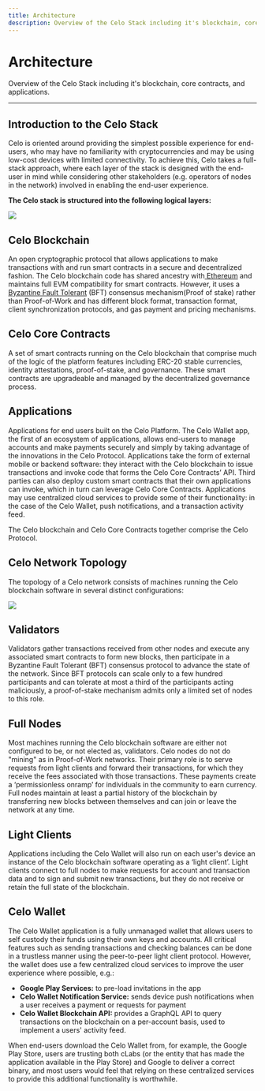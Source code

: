 ```yaml
---
title: Architecture
description: Overview of the Celo Stack including it's blockchain, core contracts, and applications.
---
```


# Architecture

Overview of the Celo Stack including it's blockchain, core contracts, and applications.

---

## Introduction to the Celo Stack

Celo is oriented around providing the simplest possible experience for end-users, who may have no familiarity with cryptocurrencies and may be using low-cost devices with limited connectivity. To achieve this, Celo takes a full-stack approach, where each layer of the stack is designed with the end-user in mind while considering other stakeholders (e.g. operators of nodes in the network) involved in enabling the end-user experience.

**The Celo stack is structured into the following logical layers:**

![](https://storage.googleapis.com/celo-website/docs/full-stack-diagram.jpg)

## Celo Blockchain

An open cryptographic protocol that allows applications to make transactions with and run smart contracts in a secure and decentralized fashion. The Celo blockchain code has shared ancestry with[ Ethereum](https://www.ethereum.org/) and maintains full EVM compatibility for smart contracts. However, it uses a[ Byzantine Fault Tolerant](http://pmg.csail.mit.edu/papers/osdi99.pdf) (BFT) consensus mechanism(Proof of stake) rather than Proof-of-Work and has different block format, transaction format, client synchronization protocols, and gas payment and pricing mechanisms.

## Celo Core Contracts

A set of smart contracts running on the Celo blockchain that comprise much of the logic of the platform features including ERC-20 stable currencies, identity attestations, proof-of-stake, and governance. These smart contracts are upgradeable and managed by the decentralized governance process.

## Applications

Applications for end users built on the Celo Platform. The Celo Wallet app, the first of an ecosystem of applications, allows end-users to manage accounts and make payments securely and simply by taking advantage of the innovations in the Celo Protocol. Applications take the form of external mobile or backend software: they interact with the Celo blockchain to issue transactions and invoke code that forms the Celo Core Contracts’ API. Third parties can also deploy custom smart contracts that their own applications can invoke, which in turn can leverage Celo Core Contracts. Applications may use centralized cloud services to provide some of their functionality: in the case of the Celo Wallet, push notifications, and a transaction activity feed.

The Celo blockchain and Celo Core Contracts together comprise the Celo Protocol.

## Celo Network Topology

The topology of a Celo network consists of machines running the Celo blockchain software in several distinct configurations:

![](https://storage.googleapis.com/celo-website/docs/network.png)

## Validators

Validators gather transactions received from other nodes and execute any associated smart contracts to form new blocks, then participate in a Byzantine Fault Tolerant (BFT) consensus protocol to advance the state of the network. Since BFT protocols can scale only to a few hundred participants and can tolerate at most a third of the participants acting maliciously, a proof-of-stake mechanism admits only a limited set of nodes to this role.

## Full Nodes

Most machines running the Celo blockchain software are either not configured to be, or not elected as, validators. Celo nodes do not do "mining" as in Proof-of-Work networks. Their primary role is to serve requests from light clients and forward their transactions, for which they receive the fees associated with those transactions. These payments create a ‘permissionless onramp’ for individuals in the community to earn currency. Full nodes maintain at least a partial history of the blockchain by transferring new blocks between themselves and can join or leave the network at any time.

## Light Clients

Applications including the Celo Wallet will also run on each user's device an instance of the Celo blockchain software operating as a ‘light client’. Light clients connect to full nodes to make requests for account and transaction data and to sign and submit new transactions, but they do not receive or retain the full state of the blockchain.

## Celo Wallet

The Celo Wallet application is a fully unmanaged wallet that allows users to self custody their funds using their own keys and accounts. All critical features such as sending transactions and checking balances can be done in a trustless manner using the peer-to-peer light client protocol. However, the wallet does use a few centralized cloud services to improve the user experience where possible, e.g.:

- **Google Play Services:** to pre-load invitations in the app
- **Celo Wallet Notification Service:** sends device push notifications when a user receives a payment or requests for payment
- **Celo Wallet Blockchain API:** provides a GraphQL API to query transactions on the blockchain on a per-account basis, used to implement a users' activity feed.

When end-users download the Celo Wallet from, for example, the Google Play Store, users are trusting both cLabs (or the entity that has made the application available in the Play Store) and Google to deliver a correct binary, and most users would feel that relying on these centralized services to provide this additional functionality is worthwhile.
